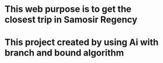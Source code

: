 # This web purpose is to get the closest trip in Samosir Regency
# This project created by using Ai with branch and bound algorithm  


